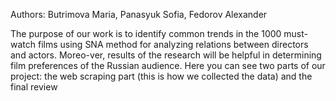 Authors: Butrimova Maria, Panasyuk Sofia, Fedorov Alexander

The purpose of our work is to identify common trends in the 1000 must-watch films using SNA method for analyzing relations between directors and actors. Moreo-ver, results of the research will be helpful in determining film preferences of the Russian audience. 
Here you can see two parts of our project: the web scraping part (this is how we collected the data) and the final review 
